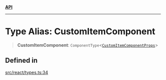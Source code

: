 [**API**](../../API.md)

***

# Type Alias: CustomItemComponent

> **CustomItemComponent**: `ComponentType`\<[`CustomItemComponentProps`](../interfaces/CustomItemComponentProps.md)\>

## Defined in

[src/react/types.ts:34](https://github.com/inokawa/virtua/blob/d38b45573a7cac6e3633108c8eb946f094cdcc02/src/react/types.ts#L34)
